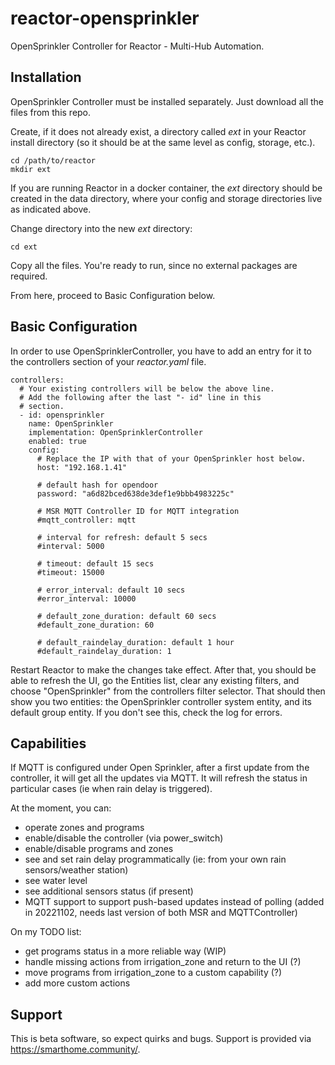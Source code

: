 # reactor-opensprinkler
OpenSprinkler Controller for Reactor - Multi-Hub Automation.

## Installation
OpenSprinkler Controller must be installed separately. Just download all the files from this repo.

Create, if it does not already exist, a directory called *ext* in your Reactor install directory (so it should be at the same level as config, storage, etc.).

```
cd /path/to/reactor
mkdir ext
```

If you are running Reactor in a docker container, the *ext* directory should be created in the data directory, where your config and storage directories live as indicated above.

Change directory into the new *ext* directory:

```
cd ext
```

Copy all the files. You're ready to run, since no external packages are required.

From here, proceed to Basic Configuration below.

## Basic Configuration

In order to use OpenSprinklerController, you have to add an entry for it to the controllers section of your *reactor.yaml* file.

```
controllers:
  # Your existing controllers will be below the above line.
  # Add the following after the last "- id" line in this
  # section.
  - id: opensprinkler
    name: OpenSprinkler
    implementation: OpenSprinklerController
    enabled: true
    config:
      # Replace the IP with that of your OpenSprinkler host below.
      host: "192.168.1.41"

      # default hash for opendoor
      password: "a6d82bced638de3def1e9bbb4983225c"

      # MSR MQTT Controller ID for MQTT integration
      #mqtt_controller: mqtt

      # interval for refresh: default 5 secs
      #interval: 5000

      # timeout: default 15 secs
      #timeout: 15000

      # error_interval: default 10 secs
      #error_interval: 10000

      # default_zone_duration: default 60 secs
      #default_zone_duration: 60

      # default_raindelay_duration: default 1 hour
      #default_raindelay_duration: 1
```

Restart Reactor to make the changes take effect. After that, you should be able to refresh the UI, go the Entities list, clear any existing filters, and choose "OpenSprinkler" from the controllers filter selector. That should then show you two entities: the OpenSprinkler controller system entity, and its default group entity. If you don't see this, check the log for errors.

## Capabilities

If MQTT is configured under Open Sprinkler, after a first update from the controller, it will get all the updates via MQTT. It will refresh the status in particular cases (ie when rain delay is triggered).

At the moment, you can:
 - operate zones and programs
 - enable/disable the controller (via power_switch)
 - enable/disable programs and zones
 - see and set rain delay programmatically (ie: from your own rain sensors/weather station)
 - see water level
 - see additional sensors status (if present)
 - MQTT support to support push-based updates instead of polling (added in 20221102, needs last version of both MSR and MQTTController)

On my TODO list:
 - get programs status in a more reliable way (WIP)
 - handle missing actions from irrigation_zone and return to the UI (?)
 - move programs from irrigation_zone to a custom capability (?)
 - add more custom actions
 
## Support

This is beta software, so expect quirks and bugs. Support is provided via https://smarthome.community/.